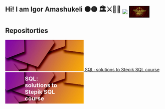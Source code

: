 ## Hi! I am Igor Amashukeli ⚫🟡   🏛️⚔️📜🏺 <img src="https://github.com/IgorAmashukeli/IgorAmashukeli/blob/main/ancap.gif" width="65" height="auto" align="middle"> <img src="https://github.com/IgorAmashukeli/IgorAmashukeli/blob/main/spqr.gif" width="65" height="auto" align="middle">

<!--
**IgorAmashukeli/IgorAmashukeli** is a ✨ _special_ ✨ repository because its `README.md` (this file) appears on your GitHub profile.

Here are some ideas to get you started:

- 🔭 I’m currently working on ...
- 🌱 I’m currently learning ...
- 👯 I’m looking to collaborate on ...
- 🤔 I’m looking for help with ...
- 💬 Ask me about ...
- 📫 How to reach me: ...
- 😄 Pronouns: ...
- ⚡ Fun fact: ...
-->

## Repositorties


<a href="https://github.com/IgorAmashukeli/SQL">
  <div style>
    <img src="https://github.com/IgorAmashukeli/IgorAmashukeli/blob/main/banner.png" alt="Repo 1" width="250" height="100">
    <span>SQL: solutions to Stepik SQL course</span>
  </div>
</a> 


 <a href="https://github.com/IgorAmashukeli/SQL" style="display: inline-block; position: relative;">
  <img src="https://github.com/IgorAmashukeli/IgorAmashukeli/blob/main/banner.png" alt="Repo 1" width="250" height="100">
  <span style="position: absolute; top: 50%; left: 50%; transform: translate(-50%, -50%); color: white; font-size: 18px; font-weight: bold;">SQL: solutions to Stepik SQL course</span>
</a> 
